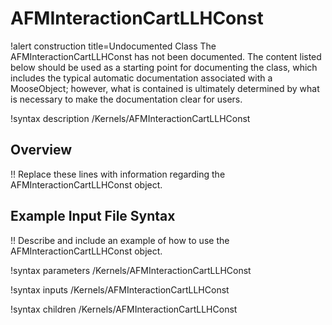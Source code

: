 # AFMInteractionCartLLHConst

!alert construction title=Undocumented Class
The AFMInteractionCartLLHConst has not been documented. The content listed below should be used as a starting point for
documenting the class, which includes the typical automatic documentation associated with a
MooseObject; however, what is contained is ultimately determined by what is necessary to make the
documentation clear for users.

!syntax description /Kernels/AFMInteractionCartLLHConst

## Overview

!! Replace these lines with information regarding the AFMInteractionCartLLHConst object.

## Example Input File Syntax

!! Describe and include an example of how to use the AFMInteractionCartLLHConst object.

!syntax parameters /Kernels/AFMInteractionCartLLHConst

!syntax inputs /Kernels/AFMInteractionCartLLHConst

!syntax children /Kernels/AFMInteractionCartLLHConst

